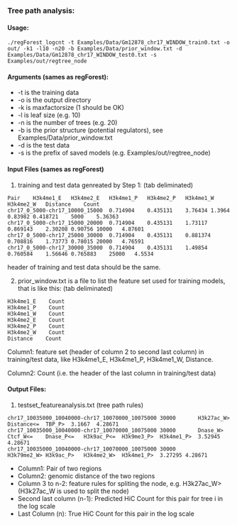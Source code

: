 ### Tree path analysis:
#### Usage:
```
./regForest_logcnt -t Examples/Data/Gm12878_chr17_WINDOW_train0.txt -o out/ -k1 -l10 -n20 -b Examples/Data/prior_window.txt -d Examples/Data/Gm12878_chr17_WINDOW_test0.txt -s Examples/out/regtree_node
```
#### Arguments (sames as regForest): 
- -t is the training data
- -o is the output directory
- -k is maxfactorsize (1 should be OK)
- -l is leaf size (e.g. 10)
- -n is the number of trees (e.g. 20)
- -b is the prior structure (potential regulators), see Examples/Data/prior_window.txt 
- -d is the test data
- -s is the prefix of saved models (e.g. Examples/out/regtree_node)


#### Input Files (sames as regForest)
1. training and test data genreated by Step 1: (tab deliminated)
```
Pair	H3k4me1_E	H3k4me2_E	H3k4me1_P	H3k4me2_P	H3k4me1_W	H3k4me2_W	Distance	Count
chr17_0_5000-chr17_10000_15000	0.714904	0.435131	3.76434	1.3964	0.83982	0.418721	5000	5.36363
chr17_0_5000-chr17_15000_20000	0.714904	0.435131	1.73117	0.869143	2.30208	0.90756	10000	4.87601
chr17_0_5000-chr17_25000_30000	0.714904	0.435131	0.881374	0.708816	1.73773	0.78015	20000	4.76591
chr17_0_5000-chr17_30000_35000	0.714904	0.435131	1.49854	0.760584	1.56646	0.765883	25000	4.5534
```
header of training and test data should be the same.

2. prior_window.txt is a file to list the feature set used for training models, that is like this: (tab deliminated)
```
H3k4me1_E    Count
H3k4me1_P    Count
H3k4me1_W    Count
H3k4me2_E    Count
H3k4me2_P    Count
H3k4me2_W    Count
Distance    Count
```
Column1: feature set (header of column 2 to second last column) in training/test data, like H3k4me1_E, H3k4me1_P, H3k4me1_W, Distance.

Column2: Count (i.e. the header of the last column in training/test data)

#### Output Files:
1. testset_featureanalysis.txt (tree path rules)
```
chr17_10035000_10040000-chr17_10070000_10075000	30000		H3k27ac_W>	Distance<=	TBP_P>	3.1667	4.28671
chr17_10035000_10040000-chr17_10070000_10075000	30000		Dnase_W>	Ctcf_W<=	Dnase_P<=	H3k9ac_P<=	H3k9me3_P>	H3k4me1_P>	3.52945	4.28671
chr17_10035000_10040000-chr17_10070000_10075000	30000		H3k79me2_W>	H3k9ac_P>	H3k4me2_W>	H3k4me1_P>	3.27295	4.28671
```
- Column1: Pair of two regions
- Column2: genomic distance of the two regions
- Column 3 to n-2: feature rules for spliting the node, e.g. H3k27ac_W> (H3k27ac_W is used to split the node)
- Second last column (n-1): Predicted HiC Count for this pair for tree i in the log scale 
- Last Column (n): True HiC Count for this pair in the log scale 	

